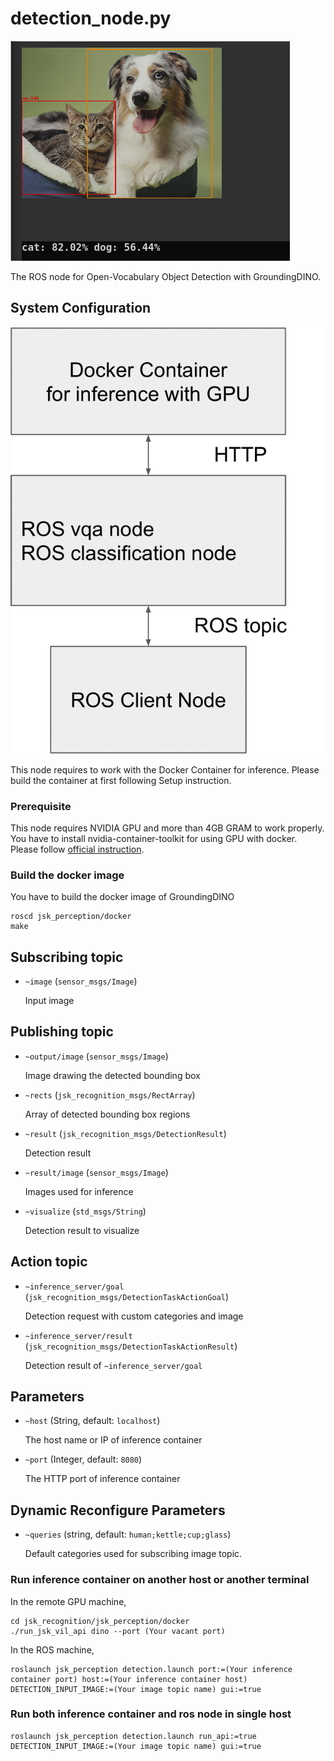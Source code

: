 # detection_node.py

![](images/dino.png)

The ROS node for Open-Vocabulary Object Detection with GroundingDINO.

## System Configuration
![](images/large_scale_vil_system.png)

This node requires to work with the Docker Container for inference. Please build the container at first following Setup instruction.

### Prerequisite
This node requires NVIDIA GPU and more than 4GB GRAM to work properly.
You have to install nvidia-container-toolkit for using GPU with docker. Please follow [official instruction](https://docs.nvidia.com/datacenter/cloud-native/container-toolkit/install-guide.html).

### Build the docker image
You have to build the docker image of GroundingDINO

```shell
roscd jsk_perception/docker
make
```

## Subscribing topic
* `~image` (`sensor_msgs/Image`)

  Input image

## Publishing topic
* `~output/image` (`sensor_msgs/Image`)

  Image drawing the detected bounding box

* `~rects` (`jsk_recognition_msgs/RectArray`)

  Array of detected bounding box regions

* `~result` (`jsk_recognition_msgs/DetectionResult`)

  Detection result

* `~result/image` (`sensor_msgs/Image`)

  Images used for inference

* `~visualize` (`std_msgs/String`)

  Detection result to visualize

## Action topic
* `~inference_server/goal` (`jsk_recognition_msgs/DetectionTaskActionGoal`) 

  Detection request with custom categories and image

* `~inference_server/result` (`jsk_recognition_msgs/DetectionTaskActionResult`)

  Detection result of `~inference_server/goal`

## Parameters
* `~host` (String, default: `localhost`)

  The host name or IP of inference container 

* `~port` (Integer, default: `8080`)

  The HTTP port of inference container

## Dynamic Reconfigure Parameters
* `~queries` (string, default: `human;kettle;cup;glass`) 

  Default categories used for subscribing image topic.

### Run inference container on another host or another terminal
In the remote GPU machine,
```shell
cd jsk_recognition/jsk_perception/docker
./run_jsk_vil_api dino --port (Your vacant port)
```

In the ROS machine,
```shell
roslaunch jsk_perception detection.launch port:=(Your inference container port) host:=(Your inference container host) DETECTION_INPUT_IMAGE:=(Your image topic name) gui:=true 
```


### Run both inference container and ros node in single host 
```
roslaunch jsk_perception detection.launch run_api:=true DETECTION_INPUT_IMAGE:=(Your image topic name) gui:=true 
```